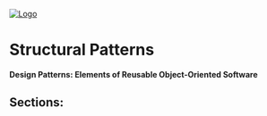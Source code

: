 [![Logo](https://raw.githubusercontent.com/ogycode/DesignPatterns/master/merch/logoStructuralPatterns.jpg)](https://github.com/ogycode/DesignPatterns/tree/master/src/StructuralPatterns)

# Structural Patterns
**Design Patterns: Elements of Reusable Object-Oriented Software**

## Sections: